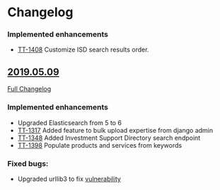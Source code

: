 # Changelog

### Implemented enhancements
- [TT-1408](https://uktrade.atlassian.net/browse/TT-1408) Customize ISD search results order.

## [2019.05.09](https://github.com/uktrade/directory-api/releases/tag/2019.05.09)
[Full Changelog](https://github.com/uktrade/directory-api/compare/2019.04.08...2019.05.09)

### Implemented enhancements
- Upgraded Elasticsearch from 5 to 6
- [TT-1317](https://uktrade.atlassian.net/browse/TT-1317) Added feature to bulk upload expertise from django admin
- [TT-1348](https://uktrade.atlassian.net/browse/TT-1348) Added Investment Support Directory search endpoint
- [TT-1398](https://uktrade.atlassian.net/browse/TT-1398) Populate products and services from keywords

### Fixed bugs:

- Upgraded urllib3 to fix [vulnerability](https://nvd.nist.gov/vuln/detail/CVE-2019-11324)
